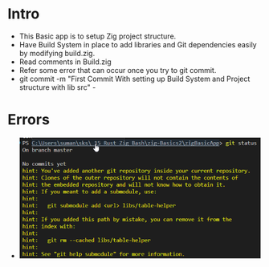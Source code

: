 # Intro

- This Basic app is to setup Zig project structure.
- Have Build System in place to add libraries and Git dependencies easily by modifying build.zig.
- Read comments in Build.zig
- Refer some error that can occur once you try to git commit.
- git commit -m "First Commit With setting up Build System and Project structure with lib src"  -

# Errors

- ![A beautiful sunset](_Readme_Errors.png)
